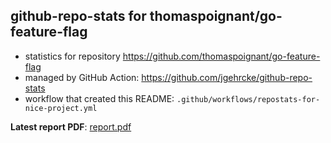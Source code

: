 ## github-repo-stats for thomaspoignant/go-feature-flag

- statistics for repository https://github.com/thomaspoignant/go-feature-flag
- managed by GitHub Action: https://github.com/jgehrcke/github-repo-stats
- workflow that created this README: `.github/workflows/repostats-for-nice-project.yml`

**Latest report PDF**: [report.pdf](https://github.com/thomaspoignant/go-feature-flag/raw/github-repo-stats/thomaspoignant/go-feature-flag/latest-report/report.pdf)

